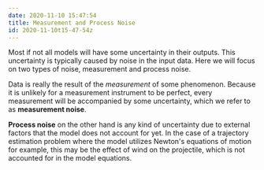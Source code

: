 ```yaml
---
date: 2020-11-10 15:47:54
title: Measurement and Process Noise
id: 2020-11-10t15-47-54z
---
```


Most if not all models will have some uncertainty in their outputs. This
uncertainty is typically caused by noise in the input data. Here we will focus
on two types of noise, measurement and process noise.

Data is really the result of the _measurement_ of some phenomenon. Because it
is unlikely for a measurement instrument to be perfect, every measurement will
be accompanied by some uncertainty, which we refer to as **measurement noise**.

**Process noise** on the other hand is any kind of uncertainty due to external
factors that the model does not account for yet. In the case of a trajectory
estimation problem where the model utilizes Newton's equations of motion for
example, this may be the effect of wind on the projectile, which is not
accounted for in the model equations.
